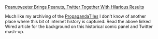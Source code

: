 [Peanutweeter Brings Peanuts, Twitter Together With Hilarious Results](https://www.wired.com/2011/06/peanutweeter/)

Much like my archiving of the [PropagandaTiles](https://github.com/BenjaminHCCarr/PropagandaTiles) I don't know of another place where this bit of internet history is captured. Read the above linked Wired article for the background on this historical comic panel and Twitter mash-up.

